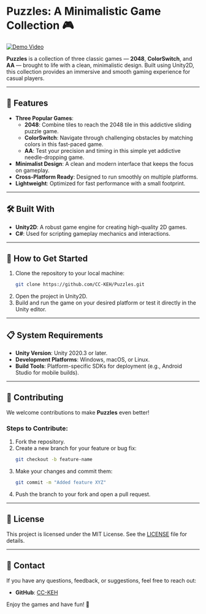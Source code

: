 # Puzzles: A Minimalistic Game Collection 🎮

[![Demo Video](https://img.youtube.com/vi/oPxjWnPXs1Q/0.jpg)](https://youtube.com/shorts/oPxjWnPXs1Q?si=vPMOOwRVixMdMfkb)


**Puzzles** is a collection of three classic games — **2048**, **ColorSwitch**, and **AA** — brought to life with a clean, minimalistic design. Built using Unity2D, this collection provides an immersive and smooth gaming experience for casual players.

---

## 🌟 Features

- **Three Popular Games**:
  - **2048**: Combine tiles to reach the 2048 tile in this addictive sliding puzzle game.
  - **ColorSwitch**: Navigate through challenging obstacles by matching colors in this fast-paced game.
  - **AA**: Test your precision and timing in this simple yet addictive needle-dropping game.
- **Minimalist Design**: A clean and modern interface that keeps the focus on gameplay.
- **Cross-Platform Ready**: Designed to run smoothly on multiple platforms.
- **Lightweight**: Optimized for fast performance with a small footprint.

---

## 🛠️ Built With

- **Unity2D**: A robust game engine for creating high-quality 2D games.
- **C#**: Used for scripting gameplay mechanics and interactions.

---

## 🚀 How to Get Started

1. Clone the repository to your local machine:  
   ```bash
   git clone https://github.com/CC-KEH/Puzzles.git
   ```
2. Open the project in Unity2D.  
3. Build and run the game on your desired platform or test it directly in the Unity editor.

---

## 📋 System Requirements

- **Unity Version**: Unity 2020.3 or later.  
- **Development Platforms**: Windows, macOS, or Linux.  
- **Build Tools**: Platform-specific SDKs for deployment (e.g., Android Studio for mobile builds).

---

## 🤝 Contributing

We welcome contributions to make **Puzzles** even better!  

### Steps to Contribute:
1. Fork the repository.  
2. Create a new branch for your feature or bug fix:  
   ```bash
   git checkout -b feature-name
   ```
3. Make your changes and commit them:  
   ```bash
   git commit -m "Added feature XYZ"
   ```
4. Push the branch to your fork and open a pull request.

---

## 📜 License

This project is licensed under the MIT License. See the [LICENSE](LICENSE) file for details.

---

## 📧 Contact

If you have any questions, feedback, or suggestions, feel free to reach out:

- **GitHub**: [CC-KEH](https://github.com/CC-KEH)

Enjoy the games and have fun! 🎉